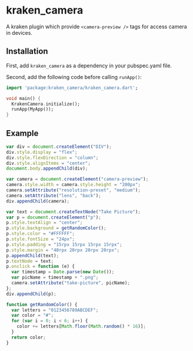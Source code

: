 # kraken_camera

A kraken plugin which provide `<camera-preview />` tags for access camera in devices.

## Installation

First, add `kraken_camera` as a dependency in your pubspec.yaml file.

Second, add the following code before calling `runApp()`:

```dart
import 'package:kraken_camera/kraken_camera.dart';

void main() {
  KrakenCamera.initialize();
  runApp(MyApp());
}
```

## Example

```javascript
var div = document.createElement("DIV");
div.style.display = "flex";
div.style.flexDirection = "column";
div.style.alignItems = "center";
document.body.appendChild(div);

var camera = document.createElement("camera-preview");
camera.style.width = camera.style.height = "200px";
camera.setAttribute("resolution-preset", "medium");
camera.setAttribute("lens", "back");
div.appendChild(camera);

var text = document.createTextNode("Take Picture");
var p = document.createElement("p");
p.style.textAlign = "center";
p.style.background = getRandomColor();
p.style.color = "#FFFFFF";
p.style.fontSize = "24px";
p.style.padding = "15rpx 15rpx 15rpx 15rpx";
p.style.margin = "40rpx 20rpx 20rpx 20rpx";
p.appendChild(text);
p.textNode = text;
p.onclick = function (e) {
  var timestamp = Date.parse(new Date());
  var picName = timestamp + ".png";
  camera.setAttribute("take-picture", picName);
};
div.appendChild(p);

function getRandomColor() {
  var letters = "0123456789ABCDEF";
  var color = "#";
  for (var i = 0; i < 6; i++) {
    color += letters[Math.floor(Math.random() * 16)];
  }
  return color;
}
```


